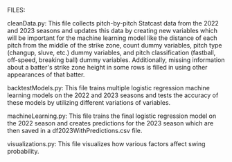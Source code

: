 FILES:

cleanData.py: This file collects pitch-by-pitch Statcast data from the 2022 and 2023 seasons and updates this data by creating new variables which 
will be important for the machine learning model like the distance of each pitch from the middle of the strike zone, count dummy variables, pitch type (changup, sluve, etc.) 
dummy variables, and pitch classification (fastball, off-speed, breaking ball) dummy variables. Additionally, missing information about a batter's strike zone height in some 
rows is filled in using other appearances of that batter.  

backtestModels.py: This file trains multiple logistic regression machine learning models on the 2022 and 2023 seasons and tests the accuracy of these models by utilizing different variations of variables.

machineLearning.py: This file trains the final logistic regression model on the 2022 season and creates predictions for the 2023 season which are then saved in a df2023WithPredictions.csv file. 

visualizations.py: This file visualizes how various factors affect swing probability. 
